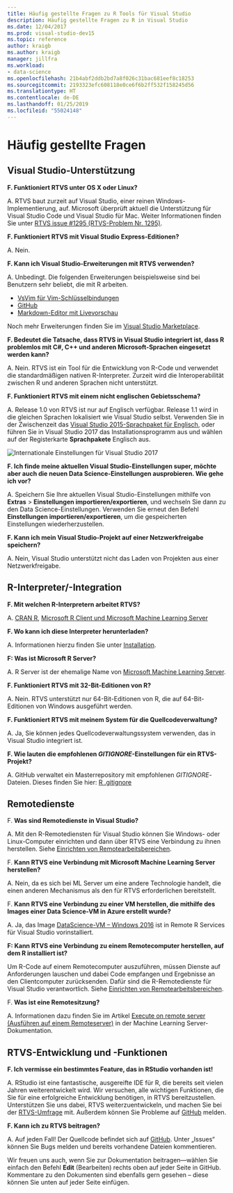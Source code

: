 ```yaml
---
title: Häufig gestellte Fragen zu R Tools für Visual Studio
description: Häufig gestellte Fragen zu R in Visual Studio
ms.date: 12/04/2017
ms.prod: visual-studio-dev15
ms.topic: reference
author: kraigb
ms.author: kraigb
manager: jillfra
ms.workload:
- data-science
ms.openlocfilehash: 21b4abf2ddb2bd7a8f026c31bac681eef8c18253
ms.sourcegitcommit: 2193323efc608118e0ce6f6b2ff532f158245d56
ms.translationtype: HT
ms.contentlocale: de-DE
ms.lasthandoff: 01/25/2019
ms.locfileid: "55024148"
---
```

# <a name="frequently-asked-questions"></a>Häufig gestellte Fragen

## <a name="visual-studio-support"></a>Visual Studio-Unterstützung

**F. Funktioniert RTVS unter OS X oder Linux?**

A. RTVS baut zurzeit auf Visual Studio, einer reinen Windows-Implementierung, auf. Microsoft überprüft aktuell die Unterstützung für Visual Studio Code und Visual Studio für Mac. Weiter Informationen finden Sie unter [RTVS issue #1295 (RTVS-Problem Nr. 1295)](https://github.com/Microsoft/RTVS/issues/1295).

**F. Funktioniert RTVS mit Visual Studio Express-Editionen?**

A. Nein.

**F. Kann ich Visual Studio-Erweiterungen mit RTVS verwenden?**

A. Unbedingt. Die folgenden Erweiterungen beispielsweise sind bei Benutzern sehr beliebt, die mit R arbeiten.

- [VsVim für Vim-Schlüsselbindungen](https://marketplace.visualstudio.com/items?itemName=JaredParMSFT.VsVim)
- [GitHub](https://marketplace.visualstudio.com/items?itemName=GitHub.GitHubExtensionforVisualStudio)
- [Markdown-Editor mit Livevorschau](https://marketplace.visualstudio.com/items?itemName=MadsKristensen.MarkdownEditor)

Noch mehr Erweiterungen finden Sie im [Visual Studio Marketplace](https://marketplace.visualstudio.com/).

**F. Bedeutet die Tatsache, dass RTVS in Visual Studio integriert ist, dass R problemlos mit C#, C++ und anderen Microsoft-Sprachen eingesetzt werden kann?**

A. Nein. RTVS ist ein Tool für die Entwicklung von R-Code und verwendet die standardmäßigen nativen R-Interpreter. Zurzeit wird die Interoperabilität zwischen R und anderen Sprachen nicht unterstützt.

**F. Funktioniert RTVS mit einem nicht englischen Gebietsschema?**

A. Release 1.0 von RTVS ist nur auf Englisch verfügbar. Release 1.1 wird in die gleichen Sprachen lokalisiert wie Visual Studio selbst. Verwenden Sie in der Zwischenzeit das [Visual Studio 2015-Sprachpaket für Englisch](https://www.microsoft.com/download/details.aspx?id=48157), oder führen Sie in Visual Studio 2017 das Installationsprogramm aus und wählen auf der Registerkarte **Sprachpakete** Englisch aus.

![Internationale Einstellungen für Visual Studio 2017](media/FAQ-international-settings.png)

**F. Ich finde meine aktuellen Visual Studio-Einstellungen super, möchte aber auch die neuen Data Science-Einstellungen ausprobieren. Wie gehe ich vor?**

A. Speichern Sie Ihre aktuellen Visual Studio-Einstellungen mithilfe von **Extras** > **Einstellungen importieren/exportieren**, und wechseln Sie dann zu den Data Science-Einstellungen. Verwenden Sie erneut den Befehl **Einstellungen importieren/exportieren**, um die gespeicherten Einstellungen wiederherzustellen.

**F. Kann ich mein Visual Studio-Projekt auf einer Netzwerkfreigabe speichern?**

A. Nein, Visual Studio unterstützt nicht das Laden von Projekten aus einer Netzwerkfreigabe.

## <a name="r-interpretersintegration"></a>R-Interpreter/-Integration

**F. Mit welchen R-Interpretern arbeitet RTVS?**

A. [CRAN R](https://cran.r-project.org/), [Microsoft R Client und Microsoft Machine Learning Server](/machine-learning-server/)

**F. Wo kann ich diese Interpreter herunterladen?**

A. Informationen hierzu finden Sie unter [Installation](installing-r-tools-for-visual-studio.md).

**F: Was ist Microsoft R Server?**

A. R Server ist der ehemalige Name von [Microsoft Machine Learning Server](/machine-learning-server/what-is-machine-learning-server).

**F. Funktioniert RTVS mit 32-Bit-Editionen von R?**

A. Nein. RTVS unterstützt nur 64-Bit-Editionen von R, die auf 64-Bit-Editionen von Windows ausgeführt werden.

**F. Funktioniert RTVS mit meinem System für die Quellcodeverwaltung?**

A. Ja, Sie können jedes Quellcodeverwaltungssystem verwenden, das in Visual Studio integriert ist.

**F. Wie lauten die empfohlenen *GITIGNORE*-Einstellungen für ein RTVS-Projekt?**

A. GitHub verwaltet ein Masterrepository mit empfohlenen *GITIGNORE*-Dateien. Dieses finden Sie hier: [R .gitignore](https://github.com/github/gitignore/blob/master/R.gitignore)

## <a name="remote-services"></a>Remotedienste

F. **Was sind Remotedienste in Visual Studio?**

A. Mit den R-Remotediensten für Visual Studio können Sie Windows- oder Linux-Computer einrichten und dann über RTVS eine Verbindung zu ihnen herstellen. Siehe [Einrichten von Remotearbeitsbereichen](setting-up-remote-r-workspaces.md).

F. **Kann RTVS eine Verbindung mit Microsoft Machine Learning Server herstellen?**

A. Nein, da es sich bei ML Server um eine andere Technologie handelt, die einen anderen Mechanismus als den für RTVS erforderlichen bereitstellt.

F. **Kann RTVS eine Verbindung zu einer VM herstellen, die mithilfe des Images einer Data Science-VM in Azure erstellt wurde?**

A. Ja, das Image [DataScience-VM – Windows 2016](https://azure.microsoft.com/services/virtual-machines/data-science-virtual-machines/) ist in Remote R Services für Visual Studio vorinstalliert.

**F: Kann RTVS eine Verbindung zu einem Remotecomputer herstellen, auf dem R installiert ist?**

Um R-Code auf einem Remotecomputer auszuführen, müssen Dienste auf Anforderungen lauschen und dabei Code empfangen und Ergebnisse an den Clientcomputer zurücksenden. Dafür sind die R-Remotedienste für Visual Studio verantwortlich. Siehe [Einrichten von Remotearbeitsbereichen](setting-up-remote-r-workspaces.md).

F. **Was ist eine Remotesitzung?**

A. Informationen dazu finden Sie im Artikel [Execute on remote server (Ausführen auf einem Remoteserver)](/machine-learning-server/r/how-to-execute-code-remotely) in der Machine Learning Server-Dokumentation.

## <a name="rtvs-development-and-features"></a>RTVS-Entwicklung und -Funktionen

**F. Ich vermisse ein bestimmtes Feature, das in RStudio vorhanden ist!**

A. RStudio ist eine fantastische, ausgereifte IDE für R, die bereits seit vielen Jahren weiterentwickelt wird. Wir versuchen, alle wichtigen Funktionen, die Sie für eine erfolgreiche Entwicklung benötigen, in RTVS bereitzustellen. Unterstützen Sie uns dabei, RTVS weiterzuentwickeln, und machen Sie bei der [RTVS-Umfrage](https://www.surveymonkey.com/r/RTVS1) mit. Außerdem können Sie Probleme auf [GitHub](https://github.com/Microsoft/RTVS/issues/) melden.

**F. Kann ich zu RTVS beitragen?**

A. Auf jeden Fall! Der Quellcode befindet sich auf [GitHub](https://github.com/microsoft/RTVS). Unter „Issues“ können Sie Bugs melden und bereits vorhandene Dateien kommentieren.

Wir freuen uns auch, wenn Sie zur Dokumentation beitragen&mdash;wählen Sie einfach den Befehl **Edit** (Bearbeiten) rechts oben auf jeder Seite in GitHub. Kommentare zu den Dokumenten sind ebenfalls gern gesehen – diese können Sie unten auf jeder Seite einfügen.
